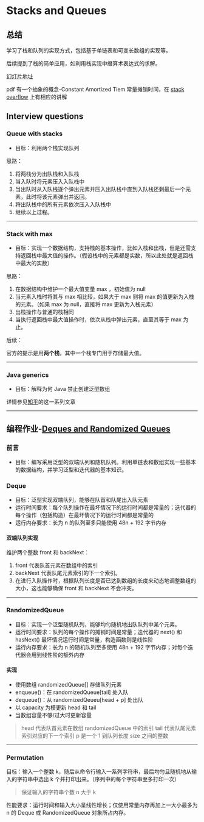 # Stacks and Queues

## 总结

学习了栈和队列的实现方式，包括基于单链表和可变长数组的实现等。

后续提到了栈的简单应用，如利用栈实现中缀算术表达式的求解。

[幻灯片地址](https://www.coursera.org/learn/algorithms-part1/supplement/UAJbP/lecture-slides)

pdf 有一个抽象的概念-Constant Amortized Tiem 常量摊销时间，在 [stack overflow](https://stackoverflow.com/questions/200384/what-is-constant-amortized-time) 上有相应的讲解

## Interview questions

### Queue with stacks

- 目标：利用两个栈实现队列

思路：

1. 将两栈分为出队栈和入队栈
2. 当入队时将元素压入入队栈中
3. 当出队时从入队栈逐个弹出元素并压入出队栈中直到入队栈还剩最后一个元素，此时将该元素弹出并返回。
4. 将出队栈中的所有元素依次压入入队栈中
5. 继续以上过程。

---

### Stack with max

- 目标：实现一个数据结构，支持栈的基本操作，比如入栈和出栈，但是还需支持返回栈中最大值的操作。（假设栈中的元素都是实数，所以此处就是返回栈中最大的实数）

思路：

1. 在数据结构中维护一个最大值变量 max ，初始值为 null
2. 当元素入栈时将其与 max 相比较，如果大于 max 则将 max 的值更新为入栈的元素。（如果 max 为 null，直接将 max 更新为入栈元素）
3. 出栈操作与普通的栈相同
4. 当执行返回栈中最大值操作时，依次从栈中弹出元素，直至其等于 max 为止。

后续：

官方的提示是用**两个栈**，其中一个栈专门用于存储最大值。

---

### Java generics

- 目标：解释为何 Java 禁止创建泛型数组

详情参见[知乎](https://www.zhihu.com/question/20928981)的这一系列文章

---

## 编程作业-[Deques and Randomized Queues](https://coursera.cs.princeton.edu/algs4/assignments/queues/specification.php)

### 前言

- 目标：编写采用泛型的双端队列和随机队列。利用单链表和数组实现一些基本的数据结构，并学习泛型和迭代器的基本知识。

### Deque

- 目标：泛型实现双端队列，能够在队首和队尾出入队元素
- 运行时间要求：每个队列操作在最坏情况下的运行时间都是常量的；迭代器的每个操作（包括构造）在最坏情况下的运行时间都是常量的
- 运行内存要求：长为 n 的队列至多只能使用 48n + 192 字节内存

#### 双端队列实现

维护两个整数 front 和 backNext：

1. front 代表队首元素在数组中的索引
2. backNext 代表队尾元素索引的下一个索引。
3. 在进行入队操作时，根据队列长度是否已达到数组的长度来动态地调整数组的大小，这也能够确保 front 和 backNext 不会冲突。

---

### RandomizedQueue

- 目标：实现一个泛型随机队列，能够均匀随机地出队队列中某个元素。
- 运行时间要求：队列的每个操作的摊销时间是常量；迭代器的 next() 和 hasNext() 最坏情况运行时间是常量，构造函数则是线性阶
- 运行内存要求：长为 n 的随机队列至多使用 48n + 192 字节内存；对每个迭代器会用到线性阶的额外内存

#### 实现

- 使用数组 randomizedQueue[] 存储队列元素
- enqueue()：在 randomizedQueue[tail] 处入队
- dequeue()：从 randomizedQeueu[head + p] 处出队
- 以 capacity 为模更新 head 和 tail
- 当数组容量不够/过大时更新容量

> head 代表队首元素在数组 randomizedQueue 中的索引
> tail 代表队尾元素索引对应的下一个索引
> p 是一个 1 到队列长度 size 之间的整数

---

### Permutation

目标：输入一个整数 k，随后从命令行输入一系列字符串，最后均匀且随机地从输入的字符串中选出 k 个并打印出来。（序列中的每个字符串至多打印一次）

> 保证输入的字符串个数 n 大于 k

性能要求：运行时间和输入大小呈线性增长；仅使用常量内存再加上一大小最多为 n 的 Deque 或 RandomizedQueue 对象所占内存。

